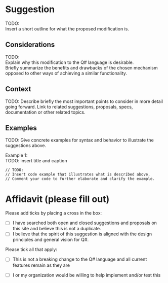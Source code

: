 <!-- 
title: 
description: 
author:
date: 
-->

# Suggestion

TODO:    
Insert a short outline for what the proposed modification is. 

## Considerations

TODO:    
Explain why this modification to the Q# language is desirable.    
Briefly summarize the benefits and drawbacks of the chosen mechanism opposed to other ways of achieving a similar functionality. 

## Context

TODO:
Describe briefly the most important points to consider in more detail going forward. 
Link to related suggestions, proposals, specs, documentation or other related topics. 

## Examples

TODO: 
Give concrete examples for syntax and behavior to illustrate the suggestions above. 

Example 1:    
TODO: insert title and caption

```qsharp
// TODO: 
// Insert code example that illustrates what is described above.
// Comment your code to further elaborate and clarify the example.
```

# Affidavit (please fill out)

Please add ticks by placing a cross in the box:
* [ ] I have searched both open and closed suggestions and proposals on this site and believe this is not a duplicate.
* [ ] I believe that the spirit of this suggestion is aligned with the design principles and general vision for Q#. 

Please tick all that apply:
* [ ] This is not a breaking change to the Q# language and all current features remain as they are
* [ ] I or my organization would be willing to help implement and/or test this


